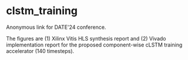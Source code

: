 # clstm_training

Anonymous link for DATE'24 conference.

The figures are (1) Xilinx Vitis HLS synthesis report and (2) Vivado implementation report for the proposed component-wise cLSTM training accelerator (140 timesteps).
